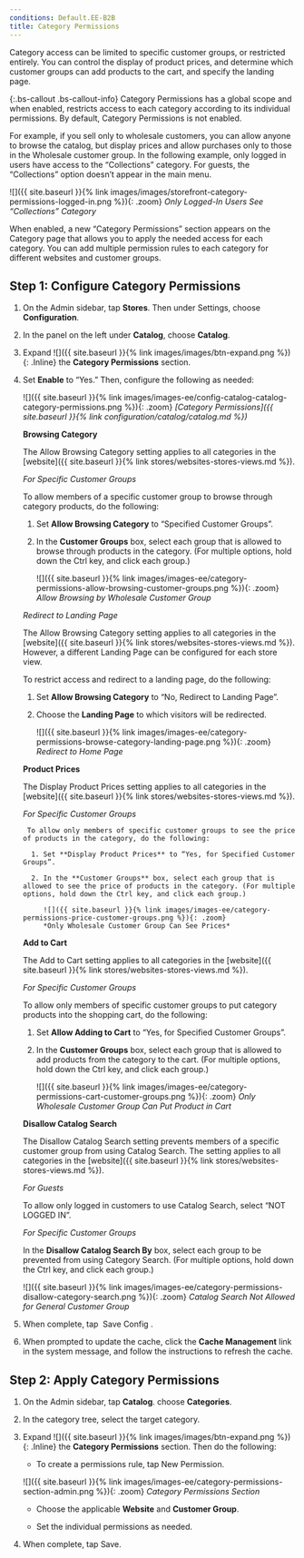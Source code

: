 ```yaml
---
conditions: Default.EE-B2B
title: Category Permissions
---
```


Category access can be limited to specific customer groups, or restricted entirely. You can control the display of product prices, and determine which customer groups can add products to the cart, and specify the landing page.

{:.bs-callout .bs-callout-info}
Category Permissions has a global scope and when enabled, restricts access to each category according to its individual permissions. By default, Category Permissions is not enabled.

For example, if you sell only to wholesale customers, you can allow anyone to browse the catalog, but display prices and allow purchases only to those in the Wholesale customer group. In the following example, only logged in users have access to the “Collections” category. For guests, the “Collections” option doesn’t appear in the main menu.

![]({{ site.baseurl }}{% link images/images/storefront-category-permissions-logged-in.png %}){: .zoom}
*Only Logged-In Users See “Collections” Category*

When enabled, a new “Category Permissions” section appears on the Category page that allows you to apply the needed access for each category. You can add multiple permission rules to each category for different websites and customer groups.

## Step 1: Configure Category Permissions

1. On the Admin sidebar, tap **Stores**. Then under Settings, choose **Configuration**.

1. In the panel on the left under **Catalog**, choose **Catalog**.

1. Expand ![]({{ site.baseurl }}{% link images/images/btn-expand.png %}){: .Inline} the **Category Permissions** section.

1. Set **Enable** to “Yes.” Then, configure the following as needed:

    ![]({{ site.baseurl }}{% link images/images-ee/config-catalog-catalog-category-permissions.png %}){: .zoom} 
    *[Category Permissions]({{ site.baseurl }}{% link configuration/catalog/catalog.md %})*

    **Browsing Category**

    The Allow Browsing Category setting applies to all categories in the [website]({{ site.baseurl }}{% link stores/websites-stores-views.md %}).

    *For Specific Customer Groups*

    To allow members of a specific customer group to browse through category products, do the following:

    1. Set **Allow Browsing Category** to “Specified Customer Groups”.

    2. In the **Customer Groups** box, select each group that is allowed to browse through products in the category. (For multiple options, hold down the Ctrl key, and click each group.)

        ![]({{ site.baseurl }}{% link images/images-ee/category-permissions-allow-browsing-customer-groups.png %}){: .zoom}
        *Allow Browsing by Wholesale Customer Group*

    *Redirect to Landing Page*

    The Allow Browsing Category setting applies to all categories in the [website]({{ site.baseurl }}{% link stores/websites-stores-views.md %}). However, a different Landing Page can be configured for each store view.

    To restrict access and redirect to a landing page, do the following:

    1. Set **Allow Browsing Category** to “No, Redirect to Landing Page”.

    2. Choose the **Landing Page** to which visitors will be redirected.

        ![]({{ site.baseurl }}{% link images/images-ee/category-permissions-browse-category-landing-page.png %}){: .zoom}
        *Redirect to Home Page*

    **Product Prices**

    The Display Product Prices setting applies to all categories in the [website]({{ site.baseurl }}{% link stores/websites-stores-views.md %}).

    *For Specific Customer Groups*

        To allow only members of specific customer groups to see the price of products in the category, do the following:

         1. Set **Display Product Prices** to “Yes, for Specified Customer Groups”.

         2. In the **Customer Groups** box, select each group that is allowed to see the price of products in the category. (For multiple options, hold down the Ctrl key, and click each group.)

            ![]({{ site.baseurl }}{% link images/images-ee/category-permissions-price-customer-groups.png %}){: .zoom}
            *Only Wholesale Customer Group Can See Prices*

    **Add to Cart**

    The Add to Cart setting applies to all categories in the [website]({{ site.baseurl }}{% link stores/websites-stores-views.md %}).

    *For Specific Customer Groups*

    To allow only members of specific customer groups to put category products into the shopping cart, do the following:

    1. Set **Allow Adding to Cart** to “Yes, for Specified Customer Groups”.

    2. In the **Customer Groups** box, select each group that is allowed to add products from the category to the cart. (For multiple options, hold down the Ctrl key, and click each group.)

        ![]({{ site.baseurl }}{% link images/images-ee/category-permissions-cart-customer-groups.png %}){: .zoom}
        *Only Wholesale Customer Group Can Put Product in Cart*

    **Disallow Catalog Search**

    The Disallow Catalog Search setting prevents members of a specific customer group from using Catalog Search. The setting applies to all categories in the [website]({{ site.baseurl }}{% link stores/websites-stores-views.md %}).

    *For Guests*

    To allow only logged in customers to use Catalog Search, select “NOT LOGGED IN”.

    *For Specific Customer Groups*

    In the **Disallow Catalog Search By** box, select each group to be prevented from using Category Search. (For multiple options, hold down the Ctrl key, and click each group.)

    ![]({{ site.baseurl }}{% link images/images-ee/category-permissions-disallow-category-search.png %}){: .zoom}
    *Catalog Search Not Allowed for General Customer Group*

2. When complete, tap <span class="btn"> Save Config </span>.

3. When prompted to update the cache, click the **Cache Management** link in the system message, and follow the instructions to refresh the cache.

## Step 2: Apply Category Permissions

1. On the Admin sidebar, tap **Catalog**. choose **Categories**.

1. In the category tree, select the target category.

1. Expand ![]({{ site.baseurl }}{% link images/images/btn-expand.png %}){: .Inline} the **Category Permissions** section. Then do the following:

    * To create a permissions rule, tap <span class="btn">New Permission</span>.

    ![]({{ site.baseurl }}{% link images/images-ee/category-permissions-section-admin.png %}){: .zoom}
    *Category Permissions Section*

    * Choose the applicable **Website** and **Customer Group**.

    * Set the individual permissions as needed.

1. When complete, tap <span class="btn">Save</span>.
